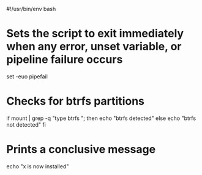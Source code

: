 #!/usr/bin/env bash

# Sets the script to exit immediately when any error, unset variable, or pipeline failure occurs
set -euo pipefail

# Checks for btrfs partitions
if mount | grep -q "type btrfs "; then
    echo "btrfs detected"
else
    echo "btrfs not detected"
fi

# Prints a conclusive message
echo "x is now installed"
